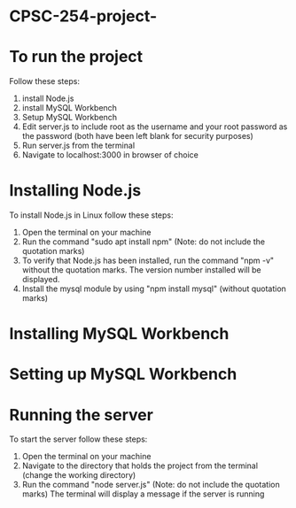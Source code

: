 # CPSC-254-project-
# To run the project
Follow these steps:
1. install Node.js
2. install MySQL Workbench
3. Setup MySQL Workbench
4. Edit server.js to include root as the username and your root password as the password (both have been left blank for security purposes)
5. Run server.js from the terminal
6. Navigate to localhost:3000 in browser of choice

# Installing Node.js
To install Node.js in Linux follow these steps:
1. Open the terminal on your machine
2. Run the command "sudo apt install npm" (Note: do not include the quotation marks)
3. To verify that Node.js has been installed, run the command "npm -v" without the quotation marks. The version number installed will be displayed.
4. Install the mysql module by using "npm install mysql" (without quotation marks)

# Installing MySQL Workbench

# Setting up MySQL Workbench

# Running the server
To start the server follow these steps:
1. Open the terminal on your machine
2. Navigate to the directory that holds the project from the terminal (change the working directory)
3. Run the command "node server.js" (Note: do not include the quotation marks)
   The terminal will display a message if the server is running
